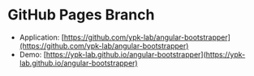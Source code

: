 # GitHub Pages Branch

- Application: [https://github.com/ypk-lab/angular-bootstrapper](https://github.com/ypk-lab/angular-bootstrapper)
- Demo: [https://ypk-lab.github.io/angular-bootstrapper](https://ypk-lab.github.io/angular-bootstrapper)
